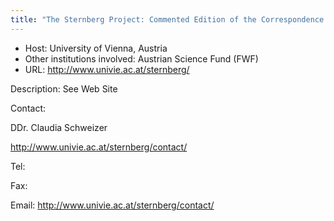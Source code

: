 ```yaml
---
title: "The Sternberg Project: Commented Edition of the Correspondence to and from Kaspar Maria von Sternberg (1761-1838)"
---
```





* Host: University of Vienna, Austria
* Other institutions involved: Austrian Science Fund (FWF)
* URL: <http://www.univie.ac.at/sternberg/>



Description:
 See Web Site



Contact: 



DDr. Claudia Schweizer


http://www.univie.ac.at/sternberg/contact/


Tel: 


Fax: 


Email: <http://www.univie.ac.at/sternberg/contact/>





